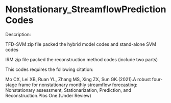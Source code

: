 # Nonstationary_StreamflowPredictionCodes
Description:

  TFD-SVM zip file packed the hybrid model codes and stand-alone SVM codes

  IRM zip file packed the reconstruction method codes (include two parts)

This codes requires the following citation:

  Mo CX, Lei XB, Ruan YL, Zhang MS, Xing ZX, Sun GK.(2021).A robust four-stage frame for nonstationary monthly streamflow forecasting: Nonstationary assessment, Stationarization, Prediction, and Reconstruction.Plos One.(Under Review)
